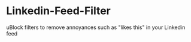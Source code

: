 # Linkedin-Feed-Filter
uBlock filters to remove annoyances such as "likes this" in your Linkedin feed

